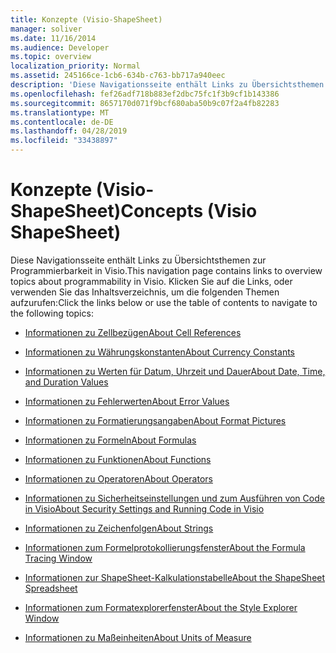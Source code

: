 ```yaml
---
title: Konzepte (Visio-ShapeSheet)
manager: soliver
ms.date: 11/16/2014
ms.audience: Developer
ms.topic: overview
localization_priority: Normal
ms.assetid: 245166ce-1cb6-634b-c763-bb717a940eec
description: 'Diese Navigationsseite enthält Links zu Übersichtsthemen zur Programmierbarkeit in Visio. Klicken Sie auf die Links, oder verwenden Sie das Inhaltsverzeichnis, um die folgenden Themen aufzurufen:'
ms.openlocfilehash: fef26adf718b883ef2dbc75fc1f3b9cf1b143386
ms.sourcegitcommit: 8657170d071f9bcf680aba50b9c07f2a4fb82283
ms.translationtype: MT
ms.contentlocale: de-DE
ms.lasthandoff: 04/28/2019
ms.locfileid: "33438897"
---
```

# <a name="concepts-visio-shapesheet"></a><span data-ttu-id="fb57e-104">Konzepte (Visio-ShapeSheet)</span><span class="sxs-lookup"><span data-stu-id="fb57e-104">Concepts (Visio ShapeSheet)</span></span>

<span data-ttu-id="fb57e-105">Diese Navigationsseite enthält Links zu Übersichtsthemen zur Programmierbarkeit in Visio.</span><span class="sxs-lookup"><span data-stu-id="fb57e-105">This navigation page contains links to overview topics about programmability in Visio.</span></span> <span data-ttu-id="fb57e-106">Klicken Sie auf die Links, oder verwenden Sie das Inhaltsverzeichnis, um die folgenden Themen aufzurufen:</span><span class="sxs-lookup"><span data-stu-id="fb57e-106">Click the links below or use the table of contents to navigate to the following topics:</span></span>
  
- [<span data-ttu-id="fb57e-107">Informationen zu Zellbezügen</span><span class="sxs-lookup"><span data-stu-id="fb57e-107">About Cell References</span></span>](about-cell-references.md)
    
- [<span data-ttu-id="fb57e-108">Informationen zu Währungskonstanten</span><span class="sxs-lookup"><span data-stu-id="fb57e-108">About Currency Constants</span></span>](about-currency-constants.md)
    
- [<span data-ttu-id="fb57e-109">Informationen zu Werten für Datum, Uhrzeit und Dauer</span><span class="sxs-lookup"><span data-stu-id="fb57e-109">About Date, Time, and Duration Values</span></span>](about-date-time-and-duration-values.md)
    
- [<span data-ttu-id="fb57e-110">Informationen zu Fehlerwerten</span><span class="sxs-lookup"><span data-stu-id="fb57e-110">About Error Values</span></span>](about-error-values.md)
    
- [<span data-ttu-id="fb57e-111">Informationen zu Formatierungsangaben</span><span class="sxs-lookup"><span data-stu-id="fb57e-111">About Format Pictures</span></span>](about-format-pictures.md)
    
- [<span data-ttu-id="fb57e-112">Informationen zu Formeln</span><span class="sxs-lookup"><span data-stu-id="fb57e-112">About Formulas</span></span>](about-formulas.md)
    
- [<span data-ttu-id="fb57e-113">Informationen zu Funktionen</span><span class="sxs-lookup"><span data-stu-id="fb57e-113">About Functions</span></span>](about-functions.md)
    
- [<span data-ttu-id="fb57e-114">Informationen zu Operatoren</span><span class="sxs-lookup"><span data-stu-id="fb57e-114">About Operators</span></span>](about-operators.md)
    
- [<span data-ttu-id="fb57e-115">Informationen zu Sicherheitseinstellungen und zum Ausführen von Code in Visio</span><span class="sxs-lookup"><span data-stu-id="fb57e-115">About Security Settings and Running Code in Visio</span></span>](about-security-settings-and-running-code-in-visio-shapesheet.md)
    
- [<span data-ttu-id="fb57e-116">Informationen zu Zeichenfolgen</span><span class="sxs-lookup"><span data-stu-id="fb57e-116">About Strings</span></span>](about-strings.md)
    
- [<span data-ttu-id="fb57e-117">Informationen zum Formelprotokollierungsfenster</span><span class="sxs-lookup"><span data-stu-id="fb57e-117">About the Formula Tracing Window</span></span>](about-the-formula-tracing-window.md)
    
- [<span data-ttu-id="fb57e-118">Informationen zur ShapeSheet-Kalkulationstabelle</span><span class="sxs-lookup"><span data-stu-id="fb57e-118">About the ShapeSheet Spreadsheet</span></span>](about-the-shapesheet-spreadsheet.md)
    
- [<span data-ttu-id="fb57e-119">Informationen zum Formatexplorerfenster</span><span class="sxs-lookup"><span data-stu-id="fb57e-119">About the Style Explorer Window</span></span>](about-the-style-explorer-window.md)
    
- [<span data-ttu-id="fb57e-120">Informationen zu Maßeinheiten</span><span class="sxs-lookup"><span data-stu-id="fb57e-120">About Units of Measure</span></span>](about-units-of-measure-visio-shapesheet-reference.md)
    

